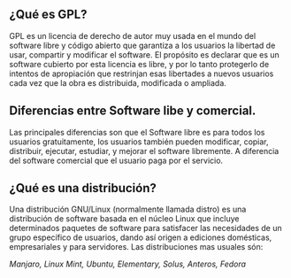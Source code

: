 ## ¿Qué es GPL?
GPL es un licencia de derecho de autor muy usada en el mundo del software libre y código abierto que garantiza a los usuarios la libertad de usar, compartir y modificar el software. El propósito es declarar que es un software cubierto por esta licencia es libre, y por lo tanto protegerlo de intentos de apropiación que restrinjan esas libertades a nuevos usuarios cada vez que la obra es distribuida, modificada o ampliada.

## Diferencias entre Software libe y comercial.
Las principales diferencias son que el Software libre es para todos los usuarios gratuitamente, los usuarios también pueden modificar, copiar, distribuir, ejecutar, estudiar, y mejorar el software libremente.
A diferencia del software comercial que el usuario paga por el servicio.


## ¿Qué es una distribución?
Una distribución GNU/Linux (normalmente llamada distro) es una distribución de software basada en el núcleo Linux que incluye determinados paquetes de software para satisfacer las necesidades de un grupo específico de usuarios, dando así origen a ediciones domésticas, empresariales y para servidores. 
Las distribuciones mas usuales són:

*Manjaro, Linux Mint, Ubuntu, Elementary, Solus, Anteros, Fedora*

